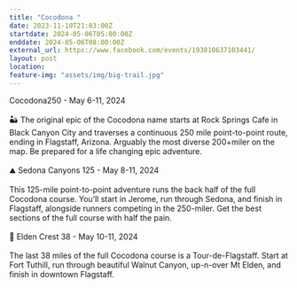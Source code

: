```yaml
---
title: "Cocodona "
date: 2023-11-10T21:03:00Z
startdate: 2024-05-06T05:00:00Z
enddate: 2024-05-06T08:00:00Z
external_url: https://www.facebook.com/events/193810637103441/
layout: post
location: 
feature-img: "assets/img/big-trail.jpg"
---
```


Cocodona250 - May 6-11, 2024<br>
  <br>
  🏜️ The original epic of the Cocodona name starts at Rock Springs Cafe in Black Canyon City and traverses a continuous 250 mile point-to-point route, ending in Flagstaff, Arizona. Arguably the most diverse 200+miler on the map. Be prepared for a life changing epic adventure.<br>
  <br>
  ⛰️ Sedona Canyons 125 - May 8-11, 2024<br>
  <br>
  This 125-mile point-to-point adventure runs the back half of the full Cocodona course. You’ll start in Jerome, run through Sedona, and finish in Flagstaff, alongside runners competing in the 250-miler. Get the best sections of the full course with half the pain.<br>
  <br>
  🌲 Elden Crest 38 - May 10-11, 2024<br>
  <br>
  The last 38 miles of the full Cocodona course is a Tour-de-Flagstaff. Start at Fort Tuthill, run through beautiful Walnut Canyon, up-n-over Mt Elden, and finish in downtown Flagstaff.<br>
  <br>
  
